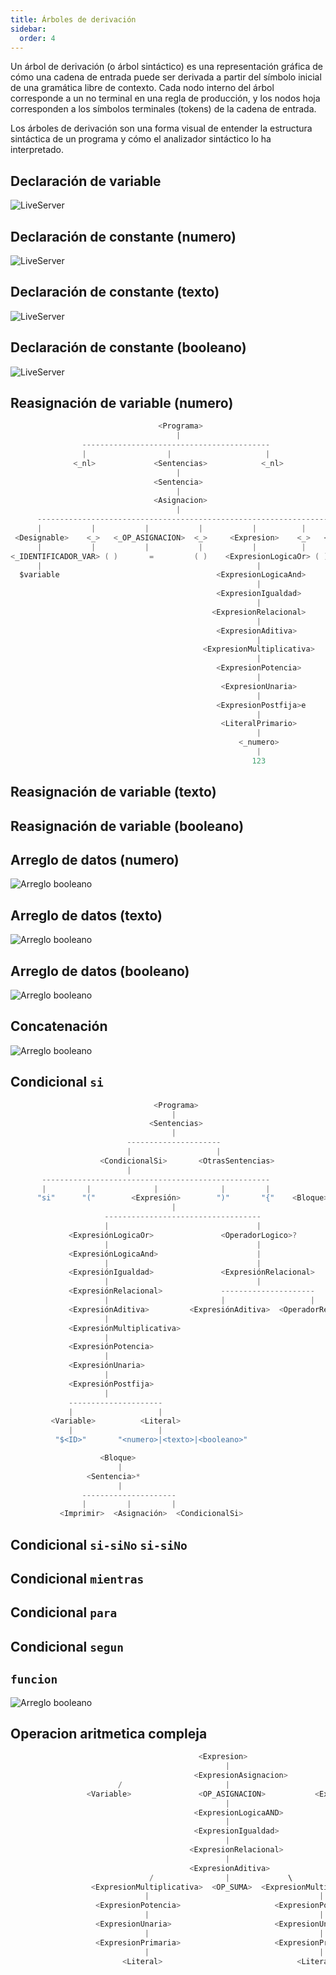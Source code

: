 ```yaml
---
title: Árboles de derivación 
sidebar:
  order: 4
---
```

Un árbol de derivación (o árbol sintáctico) es una representación gráfica de cómo una cadena de entrada puede ser derivada a partir del símbolo inicial de una gramática libre de contexto. Cada nodo interno del árbol corresponde a un no terminal en una regla de producción, y los nodos hoja corresponden a los símbolos terminales (tokens) de la cadena de entrada.

Los árboles de derivación son una forma visual de entender la estructura sintáctica de un programa y cómo el analizador sintáctico lo ha interpretado.

## Declaración de variable 

![LiveServer](/AstroLibresScript/img/arboles/Arbol_Declaracion.png)

## Declaración de constante (numero)

![LiveServer](/AstroLibresScript/img/arboles/arboldcb.png)

## Declaración de constante (texto)

![LiveServer](/AstroLibresScript/img/arboles/arboldct.png)

## Declaración de constante (booleano)

![LiveServer](/AstroLibresScript/img/arboles/arboldcn.png)

## Reasignación de variable (numero)

```go
                                 <Programa>
                                     |
                ------------------------------------------
                |                  |                     |
              <_nl>             <Sentencias>            <_nl>
                                     |
                                <Sentencia>
                                     |
                                <Asignacion>
                                     |
      -------------------------------------------------------------------------
      |           |           |           |           |          |            |
 <Designable>    <_>   <_OP_ASIGNACION>  <_>     <Expresion>    <_>   <_PUNTO_Y_COMA>
      |           |           |           |           |          |            |
<_IDENTIFICADOR_VAR> ( )       =         ( )    <ExpresionLogicaOr> ( )       ;
      |                                                |
  $variable                                   <ExpresionLogicaAnd>
                                                       |
                                              <ExpresionIgualdad>
                                                       |
                                             <ExpresionRelacional>
                                                       |
                                              <ExpresionAditiva>
                                                       |
                                           <ExpresionMultiplicativa>
                                                       |
                                              <ExpresionPotencia>
                                                       |
                                               <ExpresionUnaria>
                                                       |
                                              <ExpresionPostfija>e
                                                       |
                                               <LiteralPrimario>
                                                       |
                                                   <_numero>
                                                       |
                                                      123

```

## Reasignación de variable (texto)

## Reasignación de variable (booleano)

## Arreglo de datos (numero)

![Arreglo booleano](/AstroLibresScript/img/arboles/Arbol_Arreglo_numero.png)

## Arreglo de datos (texto)

![Arreglo booleano](/AstroLibresScript/img/arboles/Arbol_Arreglo_numero.png)

## Arreglo de datos (booleano)

![Arreglo booleano](/AstroLibresScript/img/arboles/Arbol_Arreglo_numero.png)

## Concatenación

![Arreglo booleano](/AstroLibresScript/img/arboles/Arbol_Concatenacion.png)

## Condicional `si`

```go
                                <Programa>
                                    |
                               <Sentencias>
                                    |
                          ---------------------
                          |                   |
                    <CondicionalSi>       <OtrasSentencias>
                          |
       ---------------------------------------------------
       |         |              |              |         |
      "si"      "("        <Expresión>        ")"       "{"    <Bloque>    "}"
                                    |
                     -----------------------------------
                     |                                 |
             <ExpresiónLogicaOr>               <OperadorLogico>?
                     |                                 |
             <ExpresiónLogicaAnd>                      |
                     |                                 |
             <ExpresiónIgualdad>               <ExpresiónRelacional>
                     |                                 |
             <ExpresiónRelacional>             ---------------------
                     |                         |                   |
             <ExpresiónAditiva>         <ExpresiónAditiva>  <OperadorRelacional>
                     |
             <ExpresiónMultiplicativa>
                     |
             <ExpresiónPotencia>
                     |
             <ExpresiónUnaria>
                     |
             <ExpresiónPostfija>
                     |
             ---------------------
             |                   |
         <Variable>          <Literal>
             |                   |
          "$<ID>"       "<numero>|<texto>|<booleano>"

                    <Bloque>
                        |
                 <Sentencia>*
                        |
                ---------------------
                |         |         |
           <Imprimir>  <Asignación>  <CondicionalSi>
```

## Condicional `si-siNo` `si-siNo`

## Condicional `mientras`

## Condicional `para`

## Condicional `segun`

## `funcion`

![Arreglo booleano](/AstroLibresScript/img/arboles/Arbol_Funciones.png)

## Operacion aritmetica compleja

```go
                                          <Expresion>
                                                |
                                         <ExpresionAsignacion>
                        /                       |                             \
                 <Variable>               <OP_ASIGNACION>           <ExpresionLogicaOR>
                                                |
                                         <ExpresionLogicaAND>
                                                |
                                         <ExpresionIgualdad>
                                                |
                                        <ExpresionRelacional>
                                                |
                                        <ExpresionAditiva>
                               /                |             \
                  <ExpresionMultiplicativa>  <OP_SUMA>  <ExpresionMultiplicativa>
                              |                                      |
                   <ExpresionPotencia>                     <ExpresionPotencia>
                              |                                      |
                   <ExpresionUnaria>                       <ExpresionUnaria>
                              |                                      |
                   <ExpresionPrimaria>                     <ExpresionPrimaria>
                              |                                      |
                         <Literal>                              <Literal>
```
